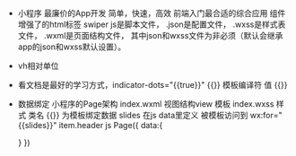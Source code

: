 - 小程序
   最廉价的App开发 简单，快速，高效
   前端入门最合适的综合应用
   组件 增强了的html标签
   swiper 
   js是脚本文件，
   .json是配置文件，
   .wxss是样式表文件，
   .wxml是页面结构文件，
   其中json和wxss文件为非必须（默认会继承app的json和wxss默认设置）。

  - vh相对单位
 - 看文档是最好的学习方式，indicator-dots="{{true}}"
 {{}} 模板编译符 值 {{}}
 - 数据绑定
   小程序的Page架构
   index.wxml 视图结构view 模板
   index.wxss 样式 类名
   {{}} 为模板绑定数据 slides 在js data里定义
   被模板访问到  wx:for="{{slides}}" item.header
   js Page({
     data:{
       
     }
   })